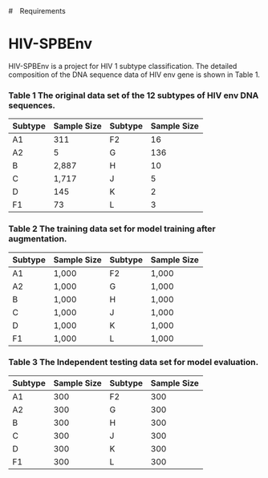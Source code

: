 #　Requirements


# HIV-SPBEnv

HIV-SPBEnv is a project for HIV 1 subtype classification.
The detailed composition of the DNA sequence data of HIV env gene is shown in Table 1.




### Table 1 The original data set of the 12 subtypes of HIV env DNA sequences.
| Subtype |Sample Size | Subtype |Sample Size |
|-------|---------|-------|---------|
| A1 | 311 | F2 |16 |
| A2 | 5 | G |136 |
| B | 2,887 | H |10 |
| C | 1,717 | J |5 |
| D | 145 | K |2|
| F1 | 73 | L |3 |
### Table 2 The training data set for model training after augmentation.
| Subtype |Sample Size | Subtype |Sample Size |
|-------|---------|-------|---------|
| A1 | 1,000 | F2 |1,000 |
| A2 | 1,000 | G |1,000 |
| B | 1,000 | H |1,000 |
| C | 1,000 | J |1,000 |
| D | 1,000 | K |1,000|
| F1 | 1,000 | L |1,000 |
### Table 3 The Independent testing data set for model evaluation.
| Subtype |Sample Size | Subtype |Sample Size |
|-------|---------|-------|---------|
| A1 | 300 | F2 |300 |
| A2 | 300 | G |300 |
| B | 300 | H |300 |
| C | 300 | J |300 |
| D | 300 | K |300|
| F1 | 300 | L |300 |

